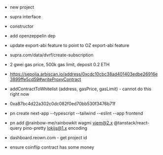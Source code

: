 - new project
- supra interface
- constructor
- add openzeppelin dep
- update export-abi feature to point to OZ export-abi feature
- supra.com/data/dvrf/create-subscription
- 2 gwei gas price, 500k gas limit, deposit 0.2 ETH
- https://sepolia.arbiscan.io/address/0xcdc10cbc38ad401403edbe26916e3899ffe5cd59#writeProxyContract
- addContractToWhitelist (address, gasPrice, gasLimit) - cannot do this right now
- 0xa87bc4d22a302c0dc082f0ed70bb530f3476b71f

- pn create next-app --typescript --tailwind --eslint --app frontend
- pn add @rainbow-me/rainbowkit wagmi viem@2.x @tanstack/react-query pino-pretty lokijs@1.x encoding
- dashboard.reown.com - get project id
- ensure coinflip contract has some money
